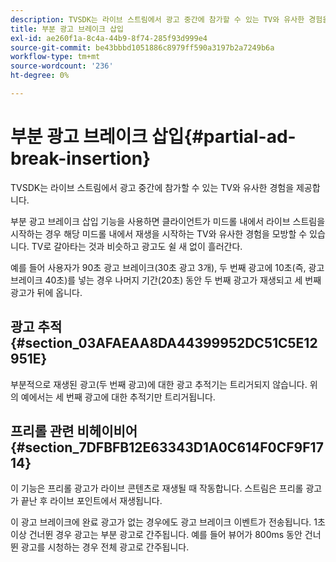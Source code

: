 ```yaml
---
description: TVSDK는 라이브 스트림에서 광고 중간에 참가할 수 있는 TV와 유사한 경험을 제공합니다.
title: 부분 광고 브레이크 삽입
exl-id: ae260f1a-8c4a-44b9-8f74-285f93d999e4
source-git-commit: be43bbbd1051886c8979ff590a3197b2a7249b6a
workflow-type: tm+mt
source-wordcount: '236'
ht-degree: 0%

---
```


# 부분 광고 브레이크 삽입{#partial-ad-break-insertion}

TVSDK는 라이브 스트림에서 광고 중간에 참가할 수 있는 TV와 유사한 경험을 제공합니다.

부분 광고 브레이크 삽입 기능을 사용하면 클라이언트가 미드롤 내에서 라이브 스트림을 시작하는 경우 해당 미드롤 내에서 재생을 시작하는 TV와 유사한 경험을 모방할 수 있습니다. TV로 갈아타는 것과 비슷하고 광고도 쉴 새 없이 흘러간다.

예를 들어 사용자가 90초 광고 브레이크(30초 광고 3개), 두 번째 광고에 10초(즉, 광고 브레이크 40초)를 넣는 경우 나머지 기간(20초) 동안 두 번째 광고가 재생되고 세 번째 광고가 뒤에 옵니다.

## 광고 추적 {#section_03AFAEAA8DA44399952DC51C5E12951E}

부분적으로 재생된 광고(두 번째 광고)에 대한 광고 추적기는 트리거되지 않습니다. 위의 예에서는 세 번째 광고에 대한 추적기만 트리거됩니다.

## 프리롤 관련 비헤이비어 {#section_7DFBFB12E63343D1A0C614F0CF9F1714}

이 기능은 프리롤 광고가 라이브 콘텐츠로 재생될 때 작동합니다. 스트림은 프리롤 광고가 끝난 후 라이브 포인트에서 재생됩니다.

이 광고 브레이크에 완료 광고가 없는 경우에도 광고 브레이크 이벤트가 전송됩니다. 1초 이상 건너뛴 경우 광고는 부분 광고로 간주됩니다. 예를 들어 뷰어가 800ms 동안 건너뛴 광고를 시청하는 경우 전체 광고로 간주됩니다.
